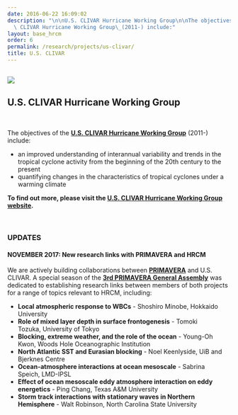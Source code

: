 ```yaml
---
date: 2016-06-22 16:09:02
description: "\n\nU.S. CLIVAR Hurricane Working Group\n\nThe objectives of the\_U.S.\
  \ CLIVAR Hurricane Working Group\_(2011-) include:"
layout: base_hrcm
order: 6
permalink: /research/projects/us-clivar/
title: U.S. CLIVAR
---
```


<div>
<h2><img src="{{ site.baseurl }}/assets/media/uploads/Logos/uc_clivar_logo.png"></h2>
<h2>U.S. CLIVAR Hurricane Working Group</h2>
<br>
<p>The objectives of the <strong><a href="http://www.usclivar.org/working-groups/hurricane" target="_blank">U.S. CLIVAR Hurricane Working Group</a></strong> (2011-) include:</p>
<ul>
<li>an improved understanding of interannual variability and trends in the tropical cyclone activity from the beginning of the 20th century to the present</li>
<li>quantifying changes in the characteristics of tropical cyclones under a warming climate</li>
</ul>
</div>
<div></div>
<p><strong>To find out more, please visit the <a href="https://usclivar.org/working-groups/hurricane">U.S. CLIVAR Hurricane Working Group website</a>.</strong></p>
<p><strong><br></strong></p>
<h3><strong>UPDATES</strong></h3>
<h4><strong>NOVEMBER 2017: New research links with PRIMAVERA and HRCM</strong></h4>
<p>We are actively building collaborations between <strong><a href="{{ site.baseurl }}/research/projects/primavera/">PRIMAVERA</a></strong> and U.S. CLIVAR. A special season of the <strong><a href="https://www.primavera-h2020.eu/general-assembly-3/">3rd PRIMAVERA General Assembly</a></strong> was dedicated to establishing research links between members of both projects for a range of topics relevant to HRCM, including:</p>
<ul>
<li><strong>Local atmospheric response to WBCs</strong><span> - Shoshiro Minobe, Hokkaido University</span></li>
<li><strong>Role of mixed layer depth in surface frontogenesis</strong><span> - Tomoki Tozuka, University of Tokyo</span></li>
<li><strong>Blocking, extreme weather, and the role of the ocean</strong><span> - Young-Oh Kwon, Woods Hole Oceanographic Institution</span></li>
<li><strong>North Atlantic SST and Eurasian blocking</strong><span> - Noel Keenlyside, UiB and Bjerknes Centre</span></li>
<li><strong>Ocean-atmosphere interactions at ocean mesoscale</strong><span> - Sabrina Speich, LMD-IPSL</span></li>
<li><strong>Effect of ocean mesoscale eddy atmosphere interaction on eddy energetics</strong><span> - Ping Chang, Texas A&amp;M University</span></li>
<li><strong>Storm track interactions with stationary waves in Northern Hemisphere</strong><span> - Walt Robinson, North Carolina State University</span></li>
</ul>
